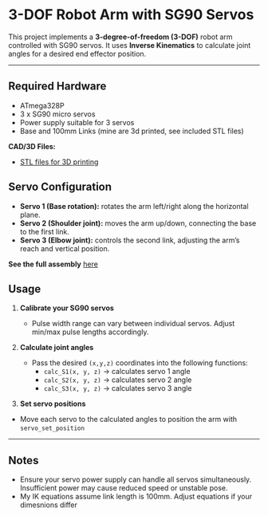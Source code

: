 # 3-DOF Robot Arm with SG90 Servos

This project implements a **3-degree-of-freedom (3-DOF)** robot arm controlled with SG90 servos.
It uses **Inverse Kinematics** to calculate joint angles for a desired end effector position.

---

## Required Hardware
- ATmega328P
- 3 x SG90 micro servos
- Power supply suitable for 3 servos
- Base and 100mm Links (mine are 3d printed, see included STL files)

**CAD/3D Files:**  
- [STL files for 3D printing](./stl/)  

## Servo Configuration

- **Servo 1 (Base rotation):** rotates the arm left/right along the horizontal plane.  
- **Servo 2 (Shoulder joint):** moves the arm up/down, connecting the base to the first link. 
- **Servo 3 (Elbow joint):** controls the second link, adjusting the arm’s reach and vertical position.  

**See the full assembly** [here](./stl/robot_arm_assembly.stl)

## Usage
1. **Calibrate your SG90 servos**
   - Pulse width range can vary between individual servos. Adjust min/max pulse lengths accordingly.

2. **Calculate joint angles**
   - Pass the desired `(x,y,z)` coordinates into the following functions:
     - `calc_S1(x, y, z)` → calculates servo 1 angle 
     - `calc_S2(x, y, z)` → calculates servo 2 angle  
     - `calc_S3(x, y, z)` → calculates servo 3 angle 

3. **Set servo positions**
  - Move each servo to the calculated angles to position the arm with `servo_set_position`

---

## Notes
- Ensure your servo power supply can handle all servos simultaneously. Insufficient power may cause reduced speed or unstable pose.
- My IK equations assume link length is 100mm. Adjust equations if your dimesnions differ
